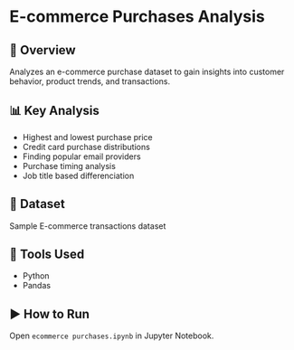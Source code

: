 # E-commerce Purchases Analysis

## 📌 Overview
Analyzes an e-commerce purchase dataset to gain insights into customer behavior, product trends, and transactions.

## 📊 Key Analysis
- Highest and lowest purchase price
- Credit card purchase distributions
- Finding popular email providers
- Purchase timing analysis
- Job title based differenciation

## 📁 Dataset
Sample E-commerce transactions dataset

## 🧰 Tools Used
- Python
- Pandas

## ▶️ How to Run
Open `ecommerce purchases.ipynb` in Jupyter Notebook.
